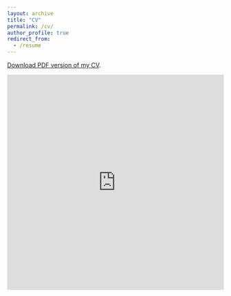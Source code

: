 ```yaml
---
layout: archive
title: "CV"
permalink: /cv/
author_profile: true
redirect_from:
  - /resume
---
```

[Download PDF version of my CV](https://alexandernwala.com/files/NwalaCV.pdf).

<iframe src="https://alexandernwala.com/files/NwalaCV.pdf" width="100%" height="500" frameborder="no" border="0" marginwidth="0" marginheight="0"></iframe>
